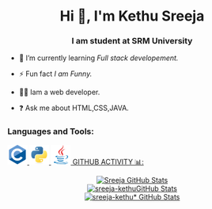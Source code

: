 <h1 align="center">Hi 👋, I'm Kethu Sreeja</h1>
<h3 align="center">I am student at SRM University</h3>

- 🌱 I’m currently learning *Full stack developement.*

- ⚡ Fun fact *I am Funny.*

- 👩‍💻 Iam a web developer.

- ❓ Ask me about HTML,CSS,JAVA.


<h3 align="left">Languages and Tools:</h3>
<p align="left"> <a href="https://www.cprogramming.com/" target="_blank" rel="noreferrer"> <img src="https://raw.githubusercontent.com/devicons/devicon/master/icons/c/c-original.svg" alt="c" width="40" height="40"/> </a> <a href="https://www.python.org" target="_blank" rel="noreferrer"> <img src="https://raw.githubusercontent.com/devicons/devicon/master/icons/python/python-original.svg" alt="python" width="40" height="40"/> </a> <a href="https://www.w3schools.com/java/default.asp" target="_blank" rel="noreferrer"> <img src="https://raw.githubusercontent.com/devicons/devicon/master/icons/java/java-original.svg" alt="java" width="40" height="40/> 
 </p>
  

<hr/>
<h2 align="center"> GITHUB ACTIVITY 📊:</h2>

<p align="center">
<img src="https://github-readme-stats.vercel.app/api?username=sreeja-kethu&&show_icons=true&theme=algolia&hide_border=true" alt="Sreeja GitHub Stats">
  <br/>
<img src="https://github-readme-stats.vercel.app/api/top-langs/?username=sreeja-kethu&layout=compact&&show_icons=true&&theme=algolia&hide_border=true" alt="sreeja-kethuGitHub Stats">

  <br/>
<img src="https://github-readme-streak-stats.herokuapp.com/?user=sreeja-kethu&&show_icons=true&&theme=algolia&hide_border=true" alt="sreeja-kethu* GitHub Stats"> 
  </p>
<br />
